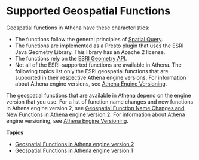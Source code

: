 # Supported Geospatial Functions<a name="geospatial-functions-list"></a>

Geospatial functions in Athena have these characteristics:
+ The functions follow the general principles of [Spatial Query](https://en.wikipedia.org/wiki/Spatial_query)\.
+ The functions are implemented as a Presto plugin that uses the ESRI Java Geometry Library\. This library has an Apache 2 license\.
+ The functions rely on the [ESRI Geometry API](https://esri.github.io/geometry-api-java/javadoc/index.html?overview-summary.html)\.
+ Not all of the ESRI\-supported functions are available in Athena\. The following topics list only the ESRI geospatial functions that are supported in their respective Athena engine versions\. For information about Athena engine versions, see [Athena Engine Versioning](engine-versions.md)\. 

The geospatial functions that are available in Athena depend on the engine version that you use\. For a list of function name changes and new functions in Athena engine version 2, see [Geospatial Function Name Changes and New Functions in Athena engine version 2](geospatial-functions-list-v2-function-name-changes-and-new-functions.md)\. For information about Athena engine versioning, see [Athena Engine Versioning](engine-versions.md)\.

**Topics**
+ [Geospatial Functions in Athena engine version 2](geospatial-functions-list-v2.md)
+ [Geospatial Functions in Athena engine version 1](geospatial-functions-list-v1.md)